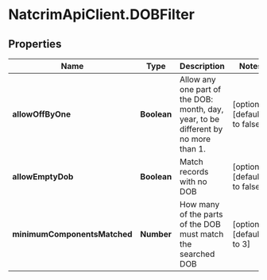 # NatcrimApiClient.DOBFilter

## Properties

Name | Type | Description | Notes
------------ | ------------- | ------------- | -------------
**allowOffByOne** | **Boolean** | Allow any one part of the DOB: month, day, year, to be different by no more than 1. | [optional] [default to false]
**allowEmptyDob** | **Boolean** | Match records with no DOB | [optional] [default to false]
**minimumComponentsMatched** | **Number** | How many of the parts of the DOB must match the searched DOB | [optional] [default to 3]


